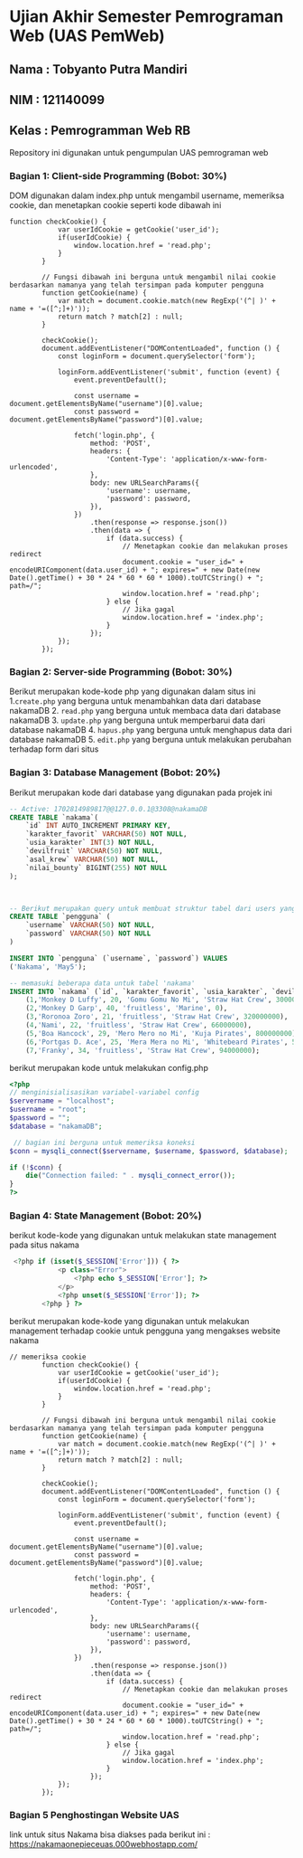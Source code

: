 # Ujian Akhir Semester Pemrograman Web (UAS PemWeb)

## Nama     : Tobyanto Putra Mandiri
## NIM      : 121140099
## Kelas    : Pemrogramman Web RB 

Repository ini digunakan untuk pengumpulan UAS pemrograman web 

### Bagian 1: Client-side Programming (Bobot: 30%)
DOM digunakan dalam index.php untuk mengambil username, memeriksa cookie, dan menetapkan cookie seperti kode dibawah ini
```script
function checkCookie() {
            var userIdCookie = getCookie('user_id');
            if(userIdCookie) {
                window.location.href = 'read.php';
            }
        }

        // Fungsi dibawah ini berguna untuk mengambil nilai cookie berdasarkan namanya yang telah tersimpan pada komputer pengguna
        function getCookie(name) {
            var match = document.cookie.match(new RegExp('(^| )' + name + '=([^;]+)'));
            return match ? match[2] : null;  
        }

        checkCookie();
        document.addEventListener("DOMContentLoaded", function () {
            const loginForm = document.querySelector('form');

            loginForm.addEventListener('submit', function (event) {
                event.preventDefault();

                const username = document.getElementsByName("username")[0].value;
                const password = document.getElementsByName("password")[0].value;

                fetch('login.php', {
                    method: 'POST',
                    headers: {
                        'Content-Type': 'application/x-www-form-urlencoded',
                    },
                    body: new URLSearchParams({
                        'username': username,
                        'password': password,
                    }),
                })
                    .then(response => response.json())
                    .then(data => {
                        if (data.success) {
                            // Menetapkan cookie dan melakukan proses redirect
                            document.cookie = "user_id=" + encodeURIComponent(data.user_id) + "; expires=" + new Date(new Date().getTime() + 30 * 24 * 60 * 60 * 1000).toUTCString() + "; path=/";
                            window.location.href = 'read.php';
                        } else {
                            // Jika gagal
                            window.location.href = 'index.php';
                        }
                    });
            });
        });
```

### Bagian 2: Server-side Programming (Bobot: 30%)
Berikut merupakan kode-kode php yang digunakan dalam situs ini 
1.`create.php` yang berguna untuk menambahkan data dari database nakamaDB
2. `read.php` yang berguna untuk membaca data dari database nakamaDB
3. `update.php` yang berguna untuk memperbarui data dari database nakamaDB
4. `hapus.php` yang berguna untuk menghapus data dari database nakamaDB
5. `edit.php` yang berguna untuk melakukan perubahan terhadap form dari situs

### Bagian 3: Database Management (Bobot: 20%)
Berikut merupakan kode dari database yang digunakan pada projek ini 

```sql
-- Active: 1702814989817@@127.0.0.1@3308@nakamaDB
CREATE TABLE `nakama`(
    `id` INT AUTO_INCREMENT PRIMARY KEY,
    `karakter_favorit` VARCHAR(50) NOT NULL,
    `usia_karakter` INT(3) NOT NULL,
    `devilfruit` VARCHAR(50) NOT NULL,
    `asal_krew` VARCHAR(50) NOT NULL,
    `nilai_bounty` BIGINT(255) NOT NULL
);



-- Berikut merupakan query untuk membuat struktur tabel dari users yang akan menampung data credentials dari pengguna website
CREATE TABLE `pengguna` (
    `username` VARCHAR(50) NOT NULL,
    `password` VARCHAR(50) NOT NULL
)

INSERT INTO `pengguna` (`username`, `password`) VALUES 
('Nakama', 'May5');

-- memasuki beberapa data untuk tabel 'nakama'
INSERT INTO `nakama` (`id`, `karakter_favorit`, `usia_karakter`, `devilfruit`, `asal_krew`, `nilai_bounty`) VALUES 
    (1,'Monkey D Luffy', 20, 'Gomu Gomu No Mi', 'Straw Hat Crew', 3000000000),
    (2,'Monkey D Garp', 40, 'fruitless', 'Marine', 0),
    (3,'Roronoa Zoro', 21, 'fruitless', 'Straw Hat Crew', 320000000),
    (4,'Nami', 22, 'fruitless', 'Straw Hat Crew', 66000000),
    (5,'Boa Hancock', 29, 'Mero Mero no Mi', 'Kuja Pirates', 800000000),
    (6,'Portgas D. Ace', 25, 'Mera Mera no Mi', 'Whitebeard Pirates', 550000000),
    (7,'Franky', 34, 'fruitless', 'Straw Hat Crew', 94000000);
```

berikut merupakan kode untuk melakukan config.php
```php
<?php
// menginisialisasikan variabel-variabel config 
$servername = "localhost";
$username = "root";
$password = "";
$database = "nakamaDB";

 // bagian ini berguna untuk memeriksa koneksi
$conn = mysqli_connect($servername, $username, $password, $database);

if (!$conn) {
    die("Connection failed: " . mysqli_connect_error());
}
?>
```

### Bagian 4: State Management (Bobot: 20%)
berikut kode-kode yang digunakan untuk melakukan state management pada situs nakama
```php
 <?php if (isset($_SESSION['Error'])) { ?>
            <p class="Error">
                <?php echo $_SESSION['Error']; ?>
            </p> 
            <?php unset($_SESSION['Error']); ?>
        <?php } ?>
```

berikut merupakan kode-kode yang digunakan untuk melakukan management terhadap cookie untuk pengguna yang mengakses website nakama
```script
// memeriksa cookie 
        function checkCookie() {
            var userIdCookie = getCookie('user_id');
            if(userIdCookie) {
                window.location.href = 'read.php';
            }
        }

        // Fungsi dibawah ini berguna untuk mengambil nilai cookie berdasarkan namanya yang telah tersimpan pada komputer pengguna
        function getCookie(name) {
            var match = document.cookie.match(new RegExp('(^| )' + name + '=([^;]+)'));
            return match ? match[2] : null;  
        }

        checkCookie();
        document.addEventListener("DOMContentLoaded", function () {
            const loginForm = document.querySelector('form');

            loginForm.addEventListener('submit', function (event) {
                event.preventDefault();

                const username = document.getElementsByName("username")[0].value;
                const password = document.getElementsByName("password")[0].value;

                fetch('login.php', {
                    method: 'POST',
                    headers: {
                        'Content-Type': 'application/x-www-form-urlencoded',
                    },
                    body: new URLSearchParams({
                        'username': username,
                        'password': password,
                    }),
                })
                    .then(response => response.json())
                    .then(data => {
                        if (data.success) {
                            // Menetapkan cookie dan melakukan proses redirect
                            document.cookie = "user_id=" + encodeURIComponent(data.user_id) + "; expires=" + new Date(new Date().getTime() + 30 * 24 * 60 * 60 * 1000).toUTCString() + "; path=/";
                            window.location.href = 'read.php';
                        } else {
                            // Jika gagal
                            window.location.href = 'index.php';
                        }
                    });
            });
        });
```

### Bagian 5 Penghostingan Website UAS
link untuk situs Nakama bisa diakses pada berikut ini : https://nakamaonepieceuas.000webhostapp.com/ 

